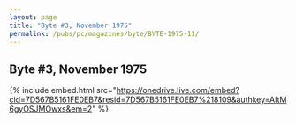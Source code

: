 ```yaml
---
layout: page
title: "Byte #3, November 1975"
permalink: /pubs/pc/magazines/byte/BYTE-1975-11/
---
```


Byte #3, November 1975
----------------------

{% include embed.html src="https://onedrive.live.com/embed?cid=7D567B5161FE0EB7&resid=7D567B5161FE0EB7%218109&authkey=AItM6gyOSJMOwxs&em=2" %}
